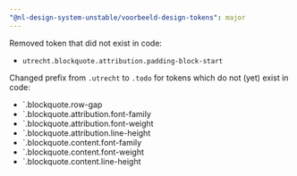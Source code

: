 ```yaml
---
"@nl-design-system-unstable/voorbeeld-design-tokens": major
---
```


Removed token that did not exist in code:
- `utrecht.blockquote.attribution.padding-block-start`

Changed prefix from `.utrecht` to `.todo` for tokens which do not (yet) exist in code:
- `.blockquote.row-gap
- `.blockquote.attribution.font-family
- `.blockquote.attribution.font-weight
- `.blockquote.attribution.line-height
- `.blockquote.content.font-family
- `.blockquote.content.font-weight
- `.blockquote.content.line-height
